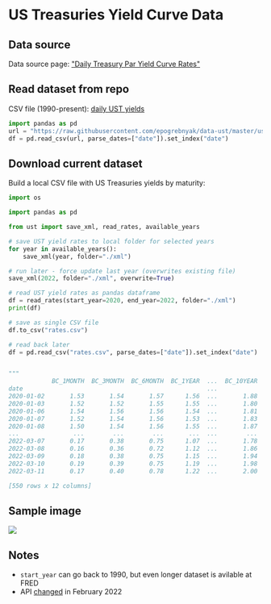 # US Treasuries Yield Curve Data

## Data source

Data source page: ["Daily Treasury Par Yield Curve Rates"](https://home.treasury.gov/resource-center/data-chart-center/interest-rates/TextView?type=daily_treasury_yield_curve&field_tdr_date_value=2022) 

## Read dataset from repo

CSV file (1990-present): [daily UST yields](https://raw.githubusercontent.com/epogrebnyak/data-ust/master/ust.csv)
 
```python
import pandas as pd
url = "https://raw.githubusercontent.com/epogrebnyak/data-ust/master/ust.csv"
df = pd.read_csv(url, parse_dates=["date"]).set_index("date")
```

## Download current dataset

Build a local CSV file with US Treasuries yields by maturity: 

```python
import os

import pandas as pd

from ust import save_xml, read_rates, available_years

# save UST yield rates to local folder for selected years
for year in available_years():
    save_xml(year, folder="./xml")

# run later - force update last year (overwrites existing file)
save_xml(2022, folder="./xml", overwrite=True)

# read UST yield rates as pandas dataframe
df = read_rates(start_year=2020, end_year=2022, folder="./xml")
print(df)

# save as single CSV file
df.to_csv("rates.csv")

# read back later
df = pd.read_csv("rates.csv", parse_dates=["date"]).set_index("date")


"""
            BC_1MONTH  BC_3MONTH  BC_6MONTH  BC_1YEAR  ...  BC_10YEAR  BC_20YEAR  BC_30YEAR  BC_30YEARDISPLAY
date                                                   ...                                                   
2020-01-02       1.53       1.54       1.57      1.56  ...       1.88       2.19       2.33              2.33
2020-01-03       1.52       1.52       1.55      1.55  ...       1.80       2.11       2.26              2.26
2020-01-06       1.54       1.56       1.56      1.54  ...       1.81       2.13       2.28              2.28
2020-01-07       1.52       1.54       1.56      1.53  ...       1.83       2.16       2.31              2.31
2020-01-08       1.50       1.54       1.56      1.55  ...       1.87       2.21       2.35              2.35
...               ...        ...        ...       ...  ...        ...        ...        ...               ...
2022-03-07       0.17       0.38       0.75      1.07  ...       1.78       2.29       2.19              2.19
2022-03-08       0.16       0.36       0.72      1.12  ...       1.86       2.34       2.24              2.24
2022-03-09       0.18       0.38       0.75      1.15  ...       1.94       2.38       2.29              2.29
2022-03-10       0.19       0.39       0.75      1.19  ...       1.98       2.45       2.38              2.38
2022-03-11       0.17       0.40       0.78      1.22  ...       2.00       2.45       2.36              2.36

[550 rows x 12 columns]
```

## Sample image

![](ust.png)

## Notes

- `start_year` can go back to 1990, but even longer dataset is avilable at FRED
- API [changed](https://home.treasury.gov/developer-notice-xml-changes) in February 2022 


